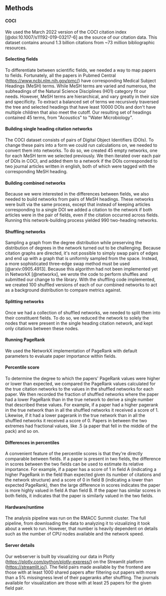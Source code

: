 ## Methods

#### COCI
We used the March 2022 version of the COCI citation index [@doi:10.1007/s11192-019-03217-6] as the source of our citation data.
This dataset contains around 1.3 billion citations from ~73 million bibliographic resources.

#### Selecting fields
To differentiate between scientific fields, we needed a way to map papers to fields.
Fortunately, all the papers in Pubmed Central (https://www.ncbi.nlm.nih.gov/pmc/) have corresponding Medical Subject Headings (MeSH) terms.
While MeSH terms are varied and numerous, the subheadings of the Natural Science Disciplines (H01) category fit our needs.
However, MeSH terms are hierarchical, and vary greatly in their size and specificity.
To extract a balanced set of terms we recursively traversed the tree and selected headings that have least 10000 DOIs and don't have multiple children that also meet the cutoff.
Our resulting set of headings contained 45 terms, from "Acoustics" to "Water Microbiology".

#### Building single heading citation networks
The COCI dataset consists of pairs of Digital Object Identifiers (DOIs).
To change these pairs into a form we could run calculations on, we needed to convert them into networks.
To do so, we created 45 empty networks, one for each MeSH term we selected previously.
We then iterated over each pair of DOIs in COCI, and added them to a network if the DOIs corresponded to two journal articles written in english, both of which were tagged with the corresponding MeSH heading.

#### Building combined networks
Because we were interested in the differences between fields, we also needed to build networks from pairs of MeSH headings.
These networks were built via the same process, except that instead of keeping articles corresponding to a single DOI we added a citation to the network if both articles were in the pair of fields, even if the citation occurred across fields.
Running this network-building process yielded 990 two-heading networks.

#### Shuffling networks
Sampling a graph from the degree distribution while preserving the distribution of degrees in the network turned out to be challenging.
Because citation graphs are directed, it's not possible to simply swap pairs of edges and end up with a graph that is uniformly sampled from the space.
Instead, a more sophisticated three-edge swap method must be used [@arxiv:0905.4913].
Because this algorithm had not been implemented yet in NetworkX [@networkx], we wrote the code to perform shuffles and submitted our change to the library.
With the shuffling code implemented, we created 100 shuffled versions of each of our combined networks to act as a background distribution to compare metrics against.

#### Splitting networks 
Once we had a collection of shuffled networks, we needed to split them into their constituent fields.
To do so, we reduced the network to solely the nodes that were present in the single heading citation network, and kept only citations between these nodes.

#### Running PageRank
We used the NetworkX implementation of PageRank with default parameters to evaluate paper importance within fields.

#### Percentile score
To determine the degree to which the papers' PageRank values were higher or lower than expected, we compared the PageRank values calculated for the true citation networks to the values in the shuffled networks for each paper.
We then recorded the fraction of shuffled networks where the paper had a lower PageRank than in the true network to derive a single number that described these values.
For example, if a paper had a higher pagerank in the true network than in all the shuffled networks it received a score of 1.
Likewise, if it had a lower pagerank in the true network than in all the shuffled networks it received a score of 0.
Papers in between the two extremes had fractional values, like .5 (a paper that fell in the middle of the pack) and so on.

#### Differences in percentiles
A convenient feature of the percentile scores is that they're directly comparable between fields.
If a paper is present in two fields, the difference in scores between the two fields can be used to estimate its relative importance.
For example, if a paper has a score of 1 in field A (indicating a higher PageRank in the field than expected given its number of citations and the network structure) and a score of 0 in field B (indicating a lower than expected PageRank), then the large difference in scores indicates the paper is more highly valued in field A than field B.
If the paper has similar scores in both fields, it indicates that the paper is similarly valued in the two fields.

#### Hardware/runtime
The analysis pipeline was run on the RMACC Summit cluster.
The full pipeline, from downloading the data to analyzing it to vizualizing it took about a week to run.
However, that number is heavily dependent on details such as the number of CPU nodes available and the network speed.

#### Server details
Our webserver is built by visualizing our data in Plotly (https://plotly.com/python/plotly-express/) on the Streamlit platform (https://streamlit.io/).
The field pairs made available by the frontend are those with at least 1000 shared papers after filtering out papers with more than a 5% missingness level of their pageranks after shuffling.
The journals available for visualization are those with at least 25 papers for the given field pair.
